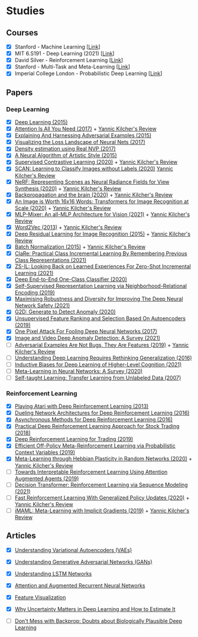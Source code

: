 # Studies

## Courses
- [x] Stanford - Machine Learning [[Link](https://www.coursera.org/learn/machine-learning)]
- [x] MIT 6.S191 - Deep Learning (2021) [[Link](http://introtodeeplearning.com/)]
- [x] David Silver - Reinforcement Learning [[Link](https://www.davidsilver.uk/teaching/)]
- [x] Stanford - Multi-Task and Meta-Learning [[Link](http://cs330.stanford.edu/)]
- [x] Imperial College London - Probabilistic Deep Learning [[Link](https://www.coursera.org/learn/probabilistic-deep-learning-with-tensorflow2)]

## Papers

### Deep Learning
- [x] [Deep Learning (2015)](https://s3.us-east-2.amazonaws.com/hkg-website-assets/static/pages/files/DeepLearning.pdf)
- [x] [Attention Is All You Need (2017)](https://arxiv.org/abs/1706.03762) + [Yannic Kilcher's Review](https://www.youtube.com/watch?v=iDulhoQ2pro)
- [x] [Explaining And Harnessing Adversarial Examples (2015)](https://arxiv.org/abs/1412.6572)
- [X] [Visualizing the Loss Landscape of Neural Nets (2017)](https://arxiv.org/pdf/1712.09913.pdf)
- [X] [Density estimation using Real NVP (2017)](https://arxiv.org/abs/1605.08803)
- [X] [A Neural Algorithm of Artistic Style (2015)](https://arxiv.org/abs/1508.06576)
- [x] [Supervised Contrastive Learning (2020)](https://arxiv.org/abs/2004.11362) + [Yannic Kilcher's Review](https://www.youtube.com/watch?v=MpdbFLXOOIw)
- [X] [SCAN: Learning to Classify Images without Labels (2020)](https://arxiv.org/abs/2005.12320) [Yannic Kilcher's Review](https://www.youtube.com/watch?v=hQEnzdLkPj4)
- [X] [NeRF: Representing Scenes as Neural Radiance Fields for View Synthesis (2020)](https://arxiv.org/abs/2003.08934) + [Yannic Kilcher's Review](https://www.youtube.com/watch?v=CRlN-cYFxTk)
- [X] [Backpropagation and the brain (2020)](https://www.nature.com/articles/s41583-020-0277-3) + [Yannic Kilcher's Review](https://www.youtube.com/watch?v=a0f07M2uj_A)
- [X] [An Image is Worth 16x16 Words: Transformers for Image Recognition at Scale (2020)](https://arxiv.org/abs/2010.11929) + [Yannic Kilcher's Review](https://www.youtube.com/watch?v=TrdevFK_am4)
- [X] [MLP-Mixer: An all-MLP Architecture for Vision (2021)](https://arxiv.org/abs/2105.01601) + [Yannic Kilcher's Review](https://www.youtube.com/watch?v=7K4Z8RqjWIk) 
- [X] [Word2Vec (2013)](https://arxiv.org/abs/1310.4546) + [Yannic Kilcher's Review](https://www.youtube.com/watch?v=yexR53My2O4)
- [X] [Deep Residual Learning for Image Recognition (2015)](https://arxiv.org/abs/1512.03385) + [Yannic Kilcher's Review](https://www.youtube.com/watch?v=GWt6Fu05voI)
- [X] [Batch Normalization (2015)](https://arxiv.org/abs/1502.03167) + [Yannic Kilcher's Review](https://www.youtube.com/watch?v=OioFONrSETc)
- [X] [ClaRe: Practical Class Incremental Learning By Remembering Previous Class Representations (2021)](https://arxiv.org/abs/2103.15486)
- [X] [ZS-IL: Looking Back on Learned Experiences For Zero-Shot Incremental Learning (2021)](https://arxiv.org/abs/2103.12216)
- [X] [Deep End-to-End One-Class Classifier (2020)](https://www.semanticscholar.org/paper/Deep-End-to-End-One-Class-Classifier-Sabokrou-Fathy/086015aa2c44bd2ebd95ab6a1a562e57177c7fa8)
- [X] [Self-Supervised Representation Learning via Neighborhood-Relational Encoding (2019)](https://arxiv.org/abs/1908.10455)
- [X] [Maximising Robustness and Diversity for Improving The Deep Neural Network Safety (2021)](https://ietresearch.onlinelibrary.wiley.com/doi/full/10.1049/ell2.12070)
- [X] [G2D: Generate to Detect Anomaly (2020)](https://arxiv.org/abs/2006.11629) 
- [X] [Unsupervised Feature Ranking and Selection Based On Autoencoders (2019)](https://www.researchgate.net/publication/332791204_Unsupervised_Feature_Ranking_and_Selection_Based_on_Autoencoders)
- [X] [One Pixel Attack For Fooling Deep Neural Networks (2017)](https://arxiv.org/abs/1710.08864)
- [X] [Image and Video Deep Anomaly Detection: A Survey (2021)](https://arxiv.org/abs/2103.01739)
- [ ] [Adversarial Examples Are Not Bugs, They Are Features (2019)](https://arxiv.org/abs/1905.02175) + [Yannic Kilcher's Review](https://www.youtube.com/watch?v=hMO6rbMAPew)
- [ ] [Understanding Deep Learning Requires Rethinking Generalization (2016)](https://arxiv.org/abs/1611.03530)
- [ ] [Inductive Biases for Deep Learning of Higher-Level Cognition (2021)](https://arxiv.org/abs/2011.15091)
- [ ] [Meta-Learning in Neural Networks: A Survey (2020)](https://arxiv.org/abs/2004.05439)
- [ ] [Self-taught Learning: Transfer Learning from Unlabeled Data (2007)](https://ai.stanford.edu/~hllee/icml07-selftaughtlearning.pdf)

### Reinforcement Learning
- [x] [Playing Atari with Deep Reinforcement Learning (2013)](https://arxiv.org/abs/1312.5602)
- [x] [Dueling Network Architectures for Deep Reinforcement Learning (2016)](https://arxiv.org/abs/1511.06581)
- [x] [Asynchronous Methods for Deep Reinforcement Learning (2016)](https://arxiv.org/abs/1602.01783)
- [x] [Practical Deep Reinforcement Learning Approach for Stock Trading (2018)](https://arxiv.org/abs/1811.07522)
- [x] [Deep Reinforcement Learning for Trading (2019)](https://arxiv.org/abs/1911.10107) 
- [X] [Efficient Off-Policy Meta-Reinforcement Learning via Probabilistic Context Variables (2019)](https://arxiv.org/abs/1903.08254)
- [X] [Meta-Learning through Hebbian Plasticity in Random Networks (2020)](https://arxiv.org/abs/2007.02686) + [Yannic Kilcher's Review](https://www.youtube.com/watch?v=v2GRWzIhaqQ)
- [ ] [Towards Interpretable Reinforcement Learning Using Attention Augmented Agents (2019)](https://arxiv.org/abs/1906.02500)
- [ ] [Decision Transformer: Reinforcement Learning via Sequence Modeling (2021)](https://arxiv.org/abs/2106.01345)
- [ ] [Fast Reinforcement Learning With Generalized Policy Updates (2020)](https://www.pnas.org/content/117/48/30079) + [Yannic Kilcher's Review](https://www.youtube.com/watch?v=9-o2aAoN0rY)
- [ ] [iMAML: Meta-Learning with Implicit Gradients (2019)](https://arxiv.org/abs/1909.04630) + [Yannic Kilcher's Review](https://www.youtube.com/watch?v=u5BkO8XMS2I)

## Articles
- [x] [Understanding Variational Autoencoders (VAEs)](https://towardsdatascience.com/understanding-variational-autoencoders-vaes-f70510919f73)
- [x] [Understanding Generative Adversarial Networks (GANs)](https://towardsdatascience.com/understanding-generative-adversarial-networks-gans-cd6e4651a29)
- [x] [Understanding LSTM Networks](https://colah.github.io/posts/2015-08-Understanding-LSTMs/)
- [x] [Attention and Augmented Recurrent Neural Networks](https://distill.pub/2016/augmented-rnns/)
- [x] [Feature Visualization](https://distill.pub/2017/feature-visualization/) 
- [x] [Why Uncertainty Matters in Deep Learning and How to Estimate It](https://everyhue.me/posts/why-uncertainty-matters/)
- [ ] [Don't Mess with Backprop: Doubts about Biologically Plausible Deep Learning](https://blog.evjang.com/2021/02/backprop.html)


